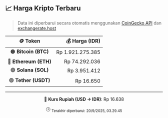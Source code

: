 

<!-- HARGA_KRIPTO -->
## 📈 Harga Kripto Terbaru

> Data ini diperbarui secara otomatis menggunakan [CoinGecko API](https://www.coingecko.com/) dan [exchangerate.host](https://exchangerate.host/)

<div align="center">

| 🪙 Token | 💰 Harga (IDR) |
|:------:|---------------:|
| 🟠 **Bitcoin (BTC)**   | Rp 1.921.275.385 |
| 🔵 **Ethereum (ETH)**  | Rp 74.292.036 |
| 🟣 **Solana (SOL)**    | Rp 3.951.412 |
| 🟢 **Tether (USDT)**   | Rp 16.650 |

---

💱 **Kurs Rupiah (USD → IDR)**: Rp 16.638

🕒 <sub>Terakhir diperbarui: 20/9/2025, 03.29.45</sub>

</div>
<!-- /HARGA_KRIPTO -->